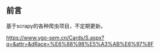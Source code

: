 ## 前言

基于scrapy的各种爬虫项目，不定期更新。






https://www.ygo-sem.cn/Cards/S.aspx?q=&attr=&dRace=%E6%88%98%E5%A3%AB%E6%97%8F